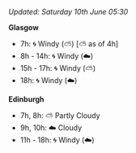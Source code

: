 *Updated: Saturday 10th June 05:30*

**Glasgow**

* 7h: :cyclone: Windy (:partly_sunny:) [:partly_sunny: as of 4h]
* 8h - 14h: :cyclone: Windy (:cloud:)
* 15h - 17h: :cyclone: Windy (:partly_sunny:)
* 18h: :cyclone: Windy (:cloud:)

**Edinburgh**

* 7h, 8h: :partly_sunny: Partly Cloudy
* 9h, 10h: :cloud: Cloudy
* 11h - 18h: :cyclone: Windy (:cloud:)
